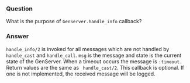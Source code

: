 ### Question
What is the purpose of `GenServer.handle_info` callback?


### Answer
`handle_info/2` is invoked for all messages which are not handled by
`handle_cast` and `handle_call`. `msg` is the message and state is the
current state of the GenServer. When a timeout occurs the message is
`:timeout`. Return values are the same as ` handle_cast/2`. This
callback is optional. If one is not implemented, the received message
will be logged.


